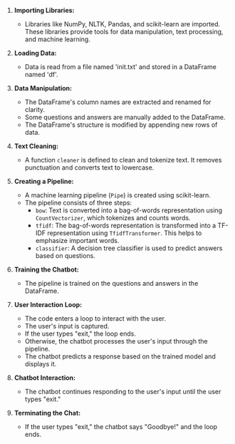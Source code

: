 1. **Importing Libraries:**

   - Libraries like NumPy, NLTK, Pandas, and scikit-learn are imported. These libraries provide tools for data manipulation, text processing, and machine learning.

2. **Loading Data:**
   - Data is read from a file named 'init.txt' and stored in a DataFrame named 'df'.
3. **Data Manipulation:**

   - The DataFrame's column names are extracted and renamed for clarity.
   - Some questions and answers are manually added to the DataFrame.
   - The DataFrame's structure is modified by appending new rows of data.

4. **Text Cleaning:**

   - A function `cleaner` is defined to clean and tokenize text. It removes punctuation and converts text to lowercase.

5. **Creating a Pipeline:**

   - A machine learning pipeline (`Pipe`) is created using scikit-learn.
   - The pipeline consists of three steps:
     - `bow`: Text is converted into a bag-of-words representation using `CountVectorizer`, which tokenizes and counts words.
     - `tfidf`: The bag-of-words representation is transformed into a TF-IDF representation using `TfidfTransformer`. This helps to emphasize important words.
     - `classifier`: A decision tree classifier is used to predict answers based on questions.

6. **Training the Chatbot:**

   - The pipeline is trained on the questions and answers in the DataFrame.

7. **User Interaction Loop:**

   - The code enters a loop to interact with the user.
   - The user's input is captured.
   - If the user types "exit," the loop ends.
   - Otherwise, the chatbot processes the user's input through the pipeline.
   - The chatbot predicts a response based on the trained model and displays it.

8. **Chatbot Interaction:**

   - The chatbot continues responding to the user's input until the user types "exit."

9. **Terminating the Chat:**

   - If the user types "exit," the chatbot says "Goodbye!" and the loop ends.
